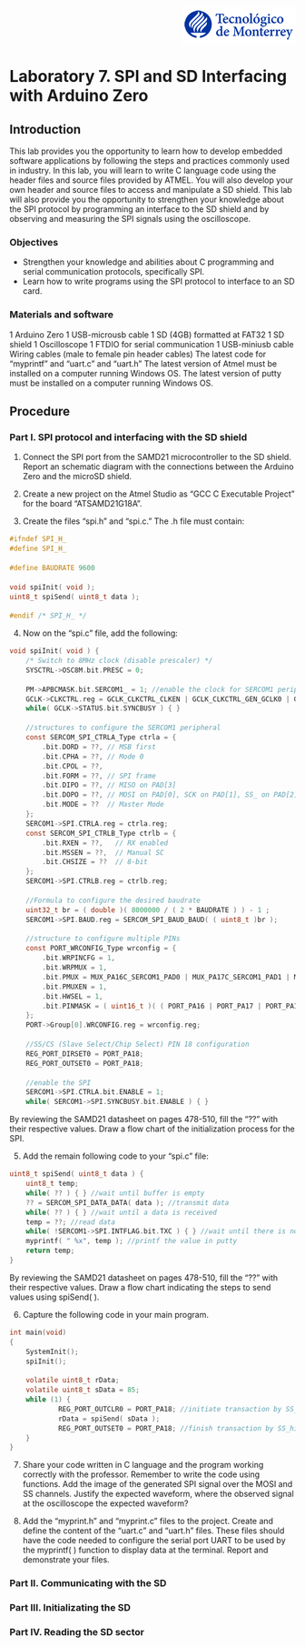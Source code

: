 <div align="right">
    <img width=200, src="img/teclogo.png">
</div>

# Laboratory 7. SPI and SD Interfacing with Arduino Zero

## **Introduction**
This lab provides you the opportunity to learn how to develop embedded software applications by following the steps and practices commonly used in industry. In this lab, you will learn to write C language code using the header files and source files provided by ATMEL. You will also develop your own header and source files to access and manipulate a SD shield. This lab will also provide you the opportunity to strengthen your knowledge about the SPI protocol by programming an interface to the SD shield and by observing and measuring the SPI signals using the oscilloscope. 

### Objectives
* Strengthen your knowledge and abilities about C programming and serial communication protocols, specifically SPI. 
* Learn how to write programs using the SPI protocol to interface to an SD card.

### Materials and software
1 Arduino Zero
1 USB-microusb cable
1 SD (4GB) formatted at FAT32
1 SD shield 
1 Oscilloscope
1 FTDIO for serial communication
1 USB-miniusb cable
Wiring cables (male to female pin header cables)
The latest code for “myprintf” and “uart.c” and “uart.h”
The latest version of Atmel must be installed on a computer running Windows OS.
The latest version of putty must be installed on a computer running Windows OS.


## **Procedure**

### __Part I. SPI protocol and interfacing with the SD shield__
1. Connect the SPI port from the SAMD21 microcontroller to the SD shield. Report an schematic diagram with the connections between the Arduino Zero and the microSD shield.

2. Create a new project on the Atmel Studio as “GCC C Executable Project” for the board “ATSAMD21G18A”.

3. Create the files “spi.h” and “spi.c.” The .h file must contain:
```c
#ifndef SPI_H_
#define SPI_H_

#define BAUDRATE 9600

void spiInit( void );
uint8_t spiSend( uint8_t data );

#endif /* SPI_H_ */
```

4. Now on the “spi.c” file, add the following:
```c
void spiInit( void ) {
	/* Switch to 8MHz clock (disable prescaler) */
	SYSCTRL->OSC8M.bit.PRESC = 0;

	PM->APBCMASK.bit.SERCOM1_ = 1; //enable the clock for SERCOM1 peripheral
	GCLK->CLKCTRL.reg = GCLK_CLKCTRL_CLKEN | GCLK_CLKCTRL_GEN_GCLK0 | GCLK_CLKCTRL_ID_SERCOM1_CORE;
	while( GCLK->STATUS.bit.SYNCBUSY ) { }
	
	//structures to configure the SERCOM1 peripheral
	const SERCOM_SPI_CTRLA_Type ctrla = {
		.bit.DORD = ??, // MSB first
		.bit.CPHA = ??, // Mode 0
		.bit.CPOL = ??,
		.bit.FORM = ??, // SPI frame
		.bit.DIPO = ??, // MISO on PAD[3]
		.bit.DOPO = ??, // MOSI on PAD[0], SCK on PAD[1], SS_ on PAD[2]
		.bit.MODE = ??  // Master Mode
	};
	SERCOM1->SPI.CTRLA.reg = ctrla.reg;	
	const SERCOM_SPI_CTRLB_Type ctrlb = {
		.bit.RXEN = ??,   // RX enabled
		.bit.MSSEN = ??,  // Manual SC
		.bit.CHSIZE = ??  // 8-bit
	};
	SERCOM1->SPI.CTRLB.reg = ctrlb.reg;

	//Formula to configure the desired baudrate
	uint32_t br = ( double )( 8000000 / ( 2 * BAUDRATE ) ) - 1 ;
	SERCOM1->SPI.BAUD.reg = SERCOM_SPI_BAUD_BAUD( ( uint8_t )br );

	//structure to configure multiple PINs
	const PORT_WRCONFIG_Type wrconfig = {
		.bit.WRPINCFG = 1,
		.bit.WRPMUX = 1,
		.bit.PMUX = MUX_PA16C_SERCOM1_PAD0 | MUX_PA17C_SERCOM1_PAD1 | MUX_PA19C_SERCOM1_PAD3,
		.bit.PMUXEN = 1,
		.bit.HWSEL = 1,
		.bit.PINMASK = ( uint16_t )( ( PORT_PA16 | PORT_PA17 | PORT_PA19 ) >> 16 )
	};
	PORT->Group[0].WRCONFIG.reg = wrconfig.reg;

	//SS/CS (Slave Select/Chip Select) PIN 18 configuration
	REG_PORT_DIRSET0 = PORT_PA18;
	REG_PORT_OUTSET0 = PORT_PA18;
	
	//enable the SPI
	SERCOM1->SPI.CTRLA.bit.ENABLE = 1;
	while( SERCOM1->SPI.SYNCBUSY.bit.ENABLE ) { }
```
By reviewing the SAMD21 datasheet on pages 478-510, fill the “??” with their respective values.  Draw a flow chart of the initialization process for the SPI.

5. Add the remain following code to your “spi.c” file:
```c
uint8_t spiSend( uint8_t data ) {
	uint8_t temp;
	while( ?? ) { } //wait until buffer is empty
	?? = SERCOM_SPI_DATA_DATA( data ); //transmit data
	while( ?? ) { } //wait until a data is received
	temp = ??; //read data
	while( !SERCOM1->SPI.INTFLAG.bit.TXC ) { } //wait until there is no data to transmit
	myprintf( " %x", temp ); //printf the value in putty
	return temp;
}
```
By reviewing the SAMD21 datasheet on pages 478-510, fill the “??” with their respective values. Draw a flow chart indicating the steps to send values using spiSend( ).

6. Capture the following code in your main program.
```c
int main(void)
{
   	SystemInit();
   	spiInit();
 
   	volatile uint8_t rData;
   	volatile uint8_t sData = 85;
   	while (1) {
			REG_PORT_OUTCLR0 = PORT_PA18; //initiate transaction by SS_low
          	rData = spiSend( sData );
			REG_PORT_OUTSET0 = PORT_PA18; //finish transaction by SS_high
   	}
}
```
7. Share your code written in C language and the program working correctly with the professor. Remember to write the code using functions. Add the image of the generated SPI signal over the MOSI and SS channels. Justify the expected waveform, where the observed signal at the oscilloscope the expected waveform?


8. Add the “myprint.h” and “myprint.c” files to the project. Create and define the content of the “uart.c” and “uart.h” files. These files should have the code needed to configure the serial port UART to be used by the myprintf( ) function to display data at the terminal. Report and demonstrate your files.

### __Part II. Communicating with the SD__
### __Part III. Initializating the SD__
### __Part IV. Reading the SD sector__

